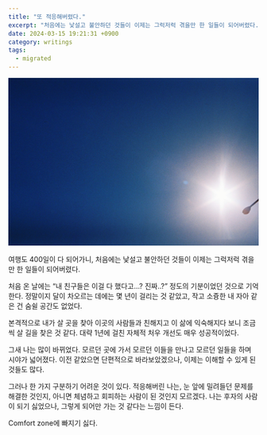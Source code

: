 ```yaml
---
title: "또 적응해버렸다."
excerpt: "처음에는 낯설고 불안하던 것들이 이제는 그럭저럭 겪을만 한 일들이 되어버렸다."
date: 2024-03-15 19:21:31 +0900
category: writings
tags:
  - migrated
---
```


![](/assets/images/rB8aHZc.jpg)

여행도 400일이 다 되어가니, 처음에는 낯설고 불안하던 것들이 이제는 그럭저럭 겪을만 한 일들이 되어버렸다.  
  
처음 온 날에는 “내 친구들은 이걸 다 했다고...? 진짜..?” 정도의 기분이었던 것으로 기억한다. 정말이지 달이 차오르는 데에는 몇 년이 걸리는 것 같았고, 작고 소즁한 내 자아 같은 건 숨쉴 공간도 없었다.  
  
본격적으로 내가 살 곳을 찾아 이곳의 사람들과 친해지고 이 삶에 익숙해지다 보니 조금씩 살 길을 찾은 것 같다. 대략 1년에 걸친 자체적 처우 개선도 매우 성공적이었다.   
  
그새 나는 많이 바뀌었다. 모르던 곳에 가서 모르던 이들을 만나고 모르던 일들을 하며 시야가 넓어졌다. 이전 같았으면 단편적으로 바라보았겠으나, 이제는 이해할 수 있게 된 것들도 많다.  
  
그러나 한 가지 구분하기 어려운 것이 있다. 적응해버린 나는, 눈 앞에 밀려들던 문제를 해결한 것인지, 아니면 체념하고 회피하는 사람이 된 것인지 모르겠다. 나는 후자의 사람이 되기 싫었으나, 그렇게 되어만 가는 것 같다는 느낌이 든다.  
  
Comfort zone에 빠지기 싫다.